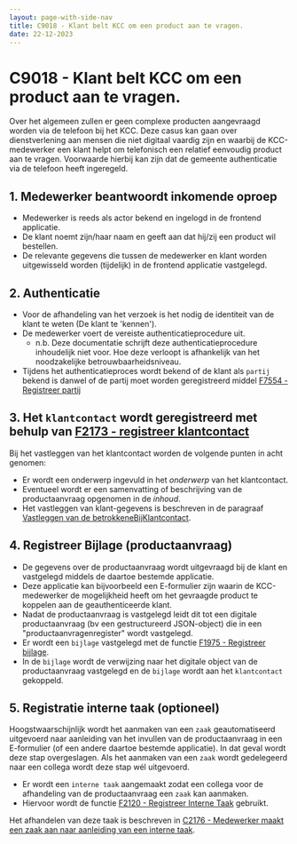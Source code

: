 ```yaml
---
layout: page-with-side-nav
title: C9018 - Klant belt KCC om een product aan te vragen.
date: 22-12-2023
---
```


# C9018 - Klant belt KCC om een product aan te vragen.

Over het algemeen zullen er geen complexe producten aangevraagd worden via de telefoon bij het KCC. 
Deze casus kan gaan over dienstverlening aan mensen die niet digitaal vaardig zijn en waarbij de 
KCC-medewerker een klant helpt om telefonisch een relatief eenvoudig product aan te vragen. 
Voorwaarde hierbij kan zijn dat de gemeente authenticatie via de telefoon heeft ingeregeld. 

## 1. Medewerker beantwoordt inkomende oproep

- Medewerker is reeds als actor bekend en ingelogd in de frontend applicatie.
- De klant noemt zijn/haar naam en geeft aan dat hij/zij een product wil bestellen.
- De relevante gegevens die tussen de medewerker en klant worden uitgewisseld worden (tijdelijk) in de frontend applicatie vastgelegd.

## 2. Authenticatie

- Voor de afhandeling van het verzoek is het nodig de identiteit van de klant te weten (De klant te 'kennen').
- De medewerker voert de vereiste authenticatieprocedure uit.
  - n.b. Deze documentatie schrijft deze authenticatieprocedure inhoudelijk niet voor. Hoe deze verloopt is afhankelijk van het noodzakelijke betrouwbaarheidsniveau.
- Tijdens het authenticatieproces wordt bekend of de klant als `partij` bekend is danwel of de partij moet worden geregistreerd middel [F7554 - Registreer partij](./7554.md)

## 3. Het `klantcontact` wordt geregistreerd met behulp van [F2173 - registreer klantcontact](./2173)

Bij het vastleggen van het klantcontact worden de volgende punten in acht genomen:

- Er wordt een onderwerp ingevuld in het *onderwerp* van het klantcontact.
- Eventueel wordt er een samenvatting of beschrijving van de productaanvraag opgenomen in de *inhoud*.
- Het vastleggen van klant-gegevens is beschreven in de paragraaf [Vastleggen van de betrokkeneBijKlantcontact](./2173.md#vastleggen-betrokkenebijklantcontact).
   
## 4. Registreer Bijlage (productaanvraag)

- De gegevens over de productaanvraag wordt uitgevraagd bij de klant en vastgelegd middels de daartoe bestemde applicatie.
- Deze applicatie kan bijvoorbeeld een E-formulier zijn waarin de KCC-medewerker de mogelijkheid heeft om het gevraagde product te koppelen aan de geauthenticeerde klant. 
- Nadat de productaanvraag is vastgelegd leidt dit tot een digitale productaanvraag (bv een gestructureerd JSON-object) die in een "productaanvragenregister" wordt vastgelegd.
- Er wordt een `bijlage` vastgelegd met de functie [F1975 - Registreer bijlage](./1975.md).
- In de `bijlage` wordt de verwijzing naar het digitale object van de productaanvraag vastgelegd en de `bijlage` wordt aan het `klantcontact` gekoppeld.

## 5. Registratie interne taak (optioneel)

Hoogstwaarschijnlijk wordt het aanmaken van een `zaak` geautomatiseerd uitgevoerd naar aanleiding van het invullen van de productaanvraag in een E-formulier (of een andere daartoe bestemde applicatie). In dat geval wordt deze stap overgeslagen. Als het aanmaken van een `zaak` wordt gedelegeerd naar een collega wordt deze stap wél uitgevoerd.

- Er wordt een `interne taak` aangemaakt zodat een collega voor de afhandeling van de productaanvraag een `zaak` kan aanmaken.
- Hiervoor wordt de functie [F2120 - Registreer Interne Taak](./2120) gebruikt.

Het afhandelen van deze taak is beschreven in [C2176 - Medewerker maakt een zaak aan naar aanleiding van een interne taak](./2176.md).
